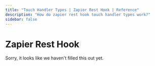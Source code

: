 ```yaml
---
title: "Touch Handler Types | Zapier Rest Hook | Reference"
description: "How do zapier rest hook touch handler types work?"
sidebar: false
---
```


# Zapier Rest Hook

Sorry, it looks like we haven't filled this out yet.
